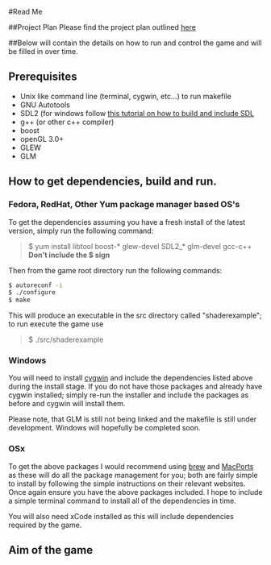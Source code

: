 #Read Me

##Project Plan
Please find the project plan outlined [here](https://github.com/MADAMULLAC/GAHM/blob/master/ProjectPlan.md "Project Plan")

##Below will contain the details on how to run and control the game and will be filled in over time.

## Prerequisites
- Unix like command line (terminal, cygwin, etc…) to run makefile
- GNU Autotools
- SDL2 (for windows follow [this tutorial on how to build and include SDL](http://www.libsdl.org/extras/win32/cygwin/README.txt "SDL windows Tutorial link")
- g++ (or other c++ compiler)
- boost
- openGL 3.0+
- GLEW
- GLM

## How to get dependencies, build and run.

### Fedora, RedHat, Other Yum package manager based OS's


To get the dependencies assuming you have a fresh install of the latest version, simply run the following command:
> $ yum install libtool boost-* glew-devel SDL2_* glm-devel gcc-c++
**Don't include the $ sign**

Then from the game root directory run the following commands:

``` bash
$ autoreconf -i
$ ./configure
$ make
```

This will produce an executable in the src directory called "shaderexample"; to run execute the game use
> $ ./src/shaderexample

### Windows
You will need to install [cygwin](https://www.cygwin.com/) and include the dependencies listed above during the install stage.
If you do not have those packages and already have cygwin installed; simply re-run the installer and include the packages as before
and cygwin will install them.

Please note, that GLM is still not being linked and the makefile is still under development. Windows will hopefully be completed soon.

### OSx
To get the above packages I would recommend using [brew](http://brew.sh/) and [MacPorts](https://www.macports.org/) as these will do all the package management for you; both are fairly simple to install by following the simple instructions on their relevant websites.
Once again ensure you have the above packages included. I hope to include a simple terminal command to install all of the dependencies
in time.

You will also need xCode installed as this will include dependencies required by the game.

## Aim of the game
